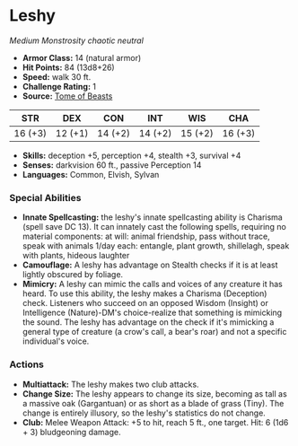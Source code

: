 # Leshy

*Medium* *Monstrosity* *chaotic neutral*

- **Armor Class:** 14 (natural armor)
- **Hit Points:** 84 (13d8+26)
- **Speed:** walk 30 ft.
- **Challenge Rating:** 1
- **Source:** [Tome of Beasts](https://koboldpress.com/kpstore/product/tome-of-beasts-for-5th-edition-print/)

| STR | DEX | CON | INT | WIS | CHA |
| --- | --- | --- | --- | --- | --- |
| 16 (+3) | 12 (+1) | 14 (+2) | 14 (+2) | 15 (+2) | 16 (+3) |

- **Skills:** deception +5, perception +4, stealth +3, survival +4
- **Senses:** darkvision 60 ft., passive Perception 14
- **Languages:** Common, Elvish, Sylvan
### Special Abilities
- **Innate Spellcasting:** the leshy's innate spellcasting ability is Charisma (spell save DC 13). It can innately cast the following spells, requiring no material components:  at will: animal friendship, pass without trace, speak with animals  1/day each: entangle, plant growth, shillelagh, speak with plants, hideous laughter
- **Camouflage:** A leshy has advantage on Stealth checks if it is at least lightly obscured by foliage.
- **Mimicry:** A leshy can mimic the calls and voices of any creature it has heard. To use this ability, the leshy makes a Charisma (Deception) check. Listeners who succeed on an opposed Wisdom (Insight) or Intelligence (Nature)-DM's choice-realize that something is mimicking the sound. The leshy has advantage on the check if it's mimicking a general type of creature (a crow's call, a bear's roar) and not a specific individual's voice.
### Actions
- **Multiattack:** The leshy makes two club attacks.
- **Change Size:** The leshy appears to change its size, becoming as tall as a massive oak (Gargantuan) or as short as a blade of grass (Tiny). The change is entirely illusory, so the leshy's statistics do not change.
- **Club:** Melee Weapon Attack: +5 to hit, reach 5 ft., one target. Hit: 6 (1d6 + 3) bludgeoning damage.
